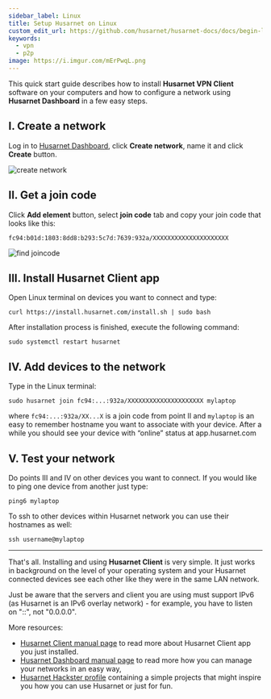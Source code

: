 ```yaml
---
sidebar_label: Linux
title: Setup Husarnet on Linux
custom_edit_url: https://github.com/husarnet/husarnet-docs/docs/begin-linux
keywords:
  - vpn
  - p2p
image: https://i.imgur.com/mErPwqL.png
---
```


This quick start guide describes how to install **Husarnet VPN Client** software on your computers and how to configure a network using **Husarnet Dashboard** in a few easy steps.

## I. Create a network

Log in to [Husarnet Dashboard](https://app.husarnet.com), click **Create network**, name it and click **Create** button.

![create network](/img/getting-started/docs-create-network.png)

## II. Get a join code

Click **Add element** button, select **join code** tab and copy your join code that looks like this: 
```
fc94:b01d:1803:8dd8:b293:5c7d:7639:932a/XXXXXXXXXXXXXXXXXXXXX
```

![find joincode](/img/getting-started/docs-joincode.png)

## III. Install Husarnet Client app

Open Linux terminal on devices you want to connect and type:  
```
curl https://install.husarnet.com/install.sh | sudo bash
```
After installation process is finished, execute the following command:
```
sudo systemctl restart husarnet
```

## IV. Add devices to the network
Type in the Linux terminal:
```
sudo husarnet join fc94:...:932a/XXXXXXXXXXXXXXXXXXXXX mylaptop
```
where `fc94:...:932a/XX...X` is a join code from point II and `mylaptop` is an easy to remember hostname you want to associate with your device. After a while you should see your device with “online” status at app.husarnet.com

## V. Test your network

Do points III and IV on other devices you want to connect. If you would like to ping one device from another just type:
```
ping6 mylaptop
```
To ssh to other devices within Husarnet network you can use their hostnames as well:
```
ssh username@mylaptop
```

------
That's all. Installing and using **Husarnet Client** is very simple. It just works in background on the level of your operating system and your Husarnet connected devices see each other like they were in the same LAN network.

Just be aware that the servers and client you are using must support IPv6 (as Husarnet is an IPv6 overlay network) - for example, you have to listen on "::", not "0.0.0.0".

More resources:
- [Husarnet Client manual page](/docs/manual-client) to read more about Husarnet Client app you just installed.
- [Husarnet Dashboard manual page](/docs/manual-dashboard) to read more how you can manage your networks in an easy way,
- [Husarnet Hackster profile](https://hackster.io/husarnet/projects) containing a simple projects that might inspire you how you can use Husarnet or just for fun.

